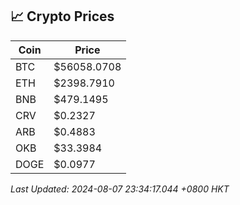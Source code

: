 ## 📈 Crypto Prices

| Coin | Price |
| ---- | ----- |
| BTC | $56058.0708 |
| ETH | $2398.7910 |
| BNB | $479.1495 |
| CRV | $0.2327 |
| ARB | $0.4883 |
| OKB | $33.3984 |
| DOGE | $0.0977 |

_Last Updated: 2024-08-07 23:34:17.044 +0800 HKT_